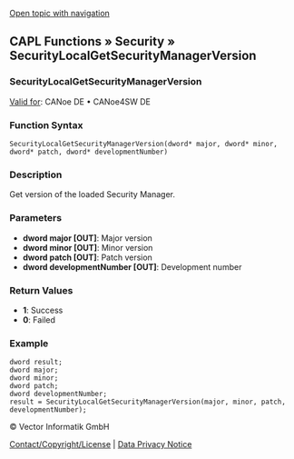 [Open topic with navigation](../../../../../CANoeDEFamily.htm#Topics/CAPLFunctions/Security/Functions/CAPLfunctionSecurityLocalGetSecurityManagerVersion.md)

## CAPL Functions » Security » SecurityLocalGetSecurityManagerVersion

### SecurityLocalGetSecurityManagerVersion

[Valid for](../../../Shared/FeatureAvailability.md): CANoe DE • CANoe4SW DE

### Function Syntax

`SecurityLocalGetSecurityManagerVersion(dword* major, dword* minor, dword* patch, dword* developmentNumber)`

### Description

Get version of the loaded Security Manager.

### Parameters

- **dword major [OUT]**: Major version
- **dword minor [OUT]**: Minor version
- **dword patch [OUT]**: Patch version
- **dword developmentNumber [OUT]**: Development number

### Return Values

- **1**: Success
- **0**: Failed

### Example

```plaintext
dword result;
dword major;
dword minor;
dword patch;
dword developmentNumber;
result = SecurityLocalGetSecurityManagerVersion(major, minor, patch, developmentNumber);
```

© Vector Informatik GmbH

[Contact/Copyright/License](../../../Shared/ContactCopyrightLicense.md) | [Data Privacy Notice](https://www.vector.com/int/en/company/get-info/privacy-policy/)
